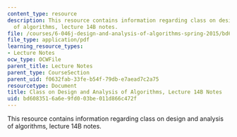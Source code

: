 ```yaml
---
content_type: resource
description: This resource contains information regarding class on design and analysis
  of algorithms, lecture 14B notes.
file: /courses/6-046j-design-and-analysis-of-algorithms-spring-2015/bd6083516a6e9fd003be011d866c472f_MIT6_046JS15_lec14B.pdf
file_type: application/pdf
learning_resource_types:
- Lecture Notes
ocw_type: OCWFile
parent_title: Lecture Notes
parent_type: CourseSection
parent_uid: f0632fab-33fe-b54f-79db-e7aead7c2a75
resourcetype: Document
title: Class on Design and Analysis of Algorithms, Lecture 14B Notes
uid: bd608351-6a6e-9fd0-03be-011d866c472f
---
```

This resource contains information regarding class on design and analysis of algorithms, lecture 14B notes.


